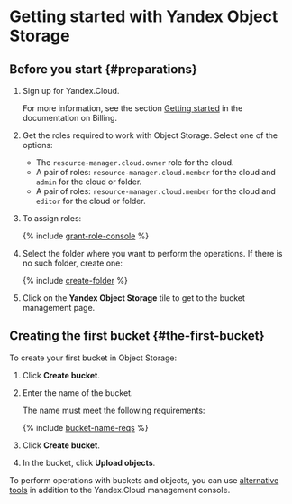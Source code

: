 # Getting started with Yandex Object Storage

## Before you start {#preparations}

1. Sign up for Yandex.Cloud.

   For more information, see the section [Getting started](../billing/quickstart/index.md) in the documentation on Billing.

1. Get the roles required to work with Object Storage. Select one of the options:
    * The `resource-manager.cloud.owner` role for the cloud.
    * A pair of roles: `resource-manager.cloud.member` for the cloud and `admin` for the cloud or folder.
    * A pair of roles: `resource-manager.cloud.member` for the cloud and `editor` for the cloud or folder.

1. To assign roles:

    {% include [grant-role-console](../_includes/grant-role-console.md) %}

1. Select the folder where you want to perform the operations. If there is no such folder, create one:

    {% include [create-folder](../_includes/create-folder.md) %}

1. Click on the **Yandex Object Storage** tile to get to the bucket management page.

## Creating the first bucket {#the-first-bucket}

To create your first bucket in Object Storage:

1. Click **Create bucket**.

1. Enter the name of the bucket.

   The name must meet the following requirements:

   {% include [bucket-name-reqs](../_includes/bucket-name-reqs.md) %}

1. Click **Create bucket**.

1. In the bucket, click **Upload objects**.

To perform operations with buckets and objects, you can use [alternative tools](instruments/index.md) in addition to the Yandex.Cloud management console.

